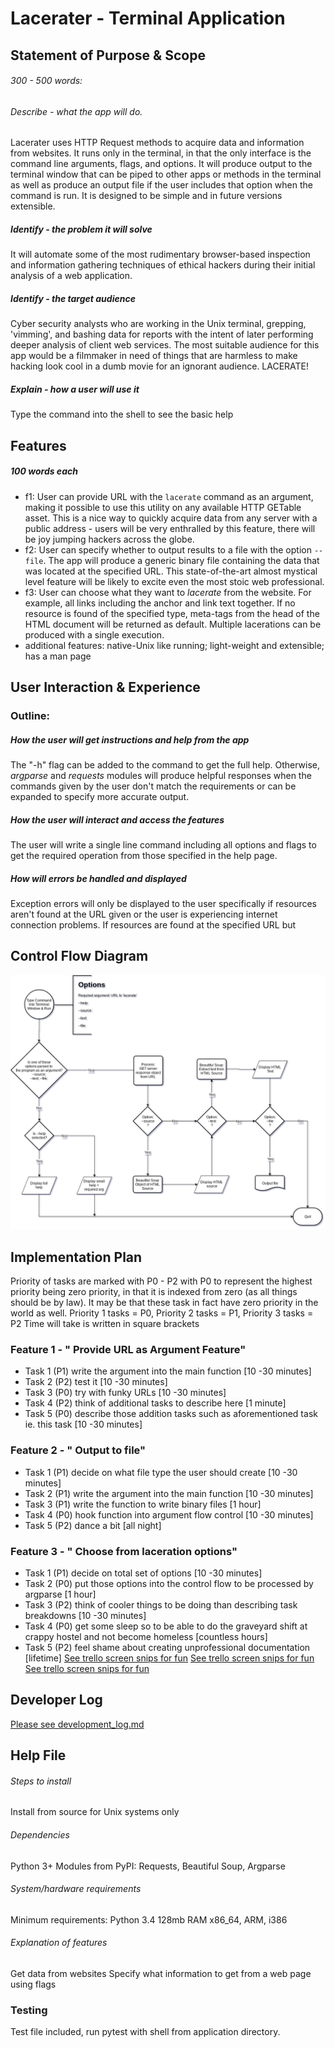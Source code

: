 # Lacerater - Terminal Application
## Statement of Purpose & Scope
###### 300 - 500 words:
###### Describe - what the app will do.
Lacerater uses HTTP Request methods to acquire data and information from websites. It runs only in the terminal, in that the only interface is the command line arguments, flags, and options. It will produce output to the terminal window that can be piped to other apps or methods in the terminal as well as produce an output file if the user includes that option when the command is run. 
It is designed to be simple and in future versions extensible.
##### Identify - the problem it will solve
It will automate some of the most rudimentary browser-based inspection and information gathering techniques of ethical hackers during their initial analysis of a web application.
##### Identify - the target audience
Cyber security analysts who are working in the Unix terminal, grepping, 'vimming', and bashing data for reports with the intent of later performing deeper analysis of client web services. The most suitable audience for this app would be a filmmaker in need of things that are harmless to make hacking look cool in a dumb movie for an ignorant audience. LACERATE!
##### Explain - how a user will use it
Type the command into the shell to see the basic help
## Features
##### 100 words each
- f1: User can provide URL with the `lacerate` command as an argument, making it possible to use this utility on any available HTTP GETable asset. This is a nice way to quickly acquire data from any server with a public address - users will be very enthralled by this feature, there will be joy jumping hackers across the globe.
- f2: User can specify whether to output results to a file with the option `--file`. The app will produce a generic binary file containing the data that was located at the specified URL. This state-of-the-art almost mystical level feature will be likely to excite even the most stoic web professional.
- f3: User can choose what they want to *lacerate* from the website. For example, all links including the anchor and link text together. If no resource is found of the specified type, meta-tags from the head of the HTML document will be returned as default. Multiple lacerations can be produced with a single execution.
- additional features: native-Unix like running; light-weight and extensible; has a man page
## User Interaction & Experience
### Outline:
##### How the user will get instructions and help from the app
The "-h" flag can be added to the command to get the full help. Otherwise, *argparse* and *requests* modules will produce helpful responses when the commands given by the user don't match the requirements or can be expanded to specify more accurate output.
##### How the user will interact and access the features
The user will write a single line command including all options and flags to get the required operation from those specified in the help page.
##### How will errors be handled and displayed
Exception errors will only be displayed to the user specifically if resources aren't found at the URL given or the user is experiencing internet connection problems. If resources are found at the specified URL but 
## Control Flow Diagram
![Figure 0.0 Control Flow Diagram](https://github.com/kayshcache/coder-assessment-1/raw/master/img/lacerater.png)
## Implementation Plan
Priority of tasks are marked with P0 - P2 with P0 to represent the highest priority being zero priority, in that it is indexed from zero (as all things should be by law). It may be that these task in fact have zero priority in the world as well.
Priority 1 tasks = P0, Priority 2 tasks = P1, Priority 3 tasks = P2
Time will take is written in square brackets
### Feature 1 - " Provide URL as Argument Feature"
- Task 1 (P1) write the argument into the main function [10 -30 minutes]
- Task 2 (P2) test it [10 -30 minutes]
- Task 3 (P0) try with funky URLs [10 -30 minutes]
- Task 4 (P2) think of additional tasks to describe here [1 minute]
- Task 5 (P0) describe those addition tasks such as aforementioned task ie. this task [10 -30 minutes]
### Feature 2 - " Output to file"
- Task 1 (P1) decide on what file type the user should create [10 -30 minutes]
- Task 2 (P1) write the argument into the main function [10 -30 minutes]
- Task 3 (P1) write the function to write binary files [1 hour]
- Task 4 (P0) hook function into argument flow control [10 -30 minutes]
- Task 5 (P2) dance a bit [all night]
### Feature 3 - " Choose from laceration options"
- Task 1 (P1) decide on total set of options [10 -30 minutes]
- Task 2 (P0) put those options into the control flow to be processed by argparse [1 hour]
- Task 3 (P2) think of cooler things to be doing than describing task breakdowns [10 -30 minutes]
- Task 4 (P0) get some sleep so to be able to do the graveyard shift at crappy hostel and not become homeless [countless hours]
- Task 5 (P2) feel shame about creating unprofessional documentation [lifetime]
[See trello screen snips for fun](https://github.com/kayshcache/coder-assessment-1/raw/master/img/trello0.png)
[See trello screen snips for fun](https://github.com/kayshcache/coder-assessment-1/raw/master/img/trello1.png)
[See trello screen snips for fun](https://github.com/kayshcache/coder-assessment-1/raw/master/img/trello2.png)
## Developer Log
[Please see development_log.md](https://github.com/kayshcache/coder-assessment-1/raw/master/DEV_LOG.md)
## Help File
###### Steps to install
Install from source for Unix systems only
###### Dependencies
Python 3+
Modules from PyPI: Requests, Beautiful Soup, Argparse
###### System/hardware requirements
Minimum requirements: Python 3.4 128mb RAM x86_64, ARM, i386
###### Explanation of features
Get data from websites
Specify what information to get from a web page using flags

### Testing
Test file included, run pytest with shell from application directory.
<!--stackedit_data:
eyJoaXN0b3J5IjpbLTE2NzgzMDY1MzQsMTczNzI0MDM5MCwtMT
czMjMzNjExMCwzNTkzNTk1MzEsLTE3NjE3OTIwMzMsNTg5NTc0
NzgxLDIwODIzNTA3NzYsMTc4MDcxODk3NiwtNDA4NDU1NzEwLD
E3NzY5Mzg0MjQsLTE5MjkxMjc0NDgsLTI4OTUwOTg5NSwtODY5
ODg3NTM2LC0xODA5MDI2NTExLC0yNTMzNDk2NzYsMTEzODY0NT
ExMSwxNTc2OTcxMjU3LC0xMTY2MTI0NzUxXX0=
-->